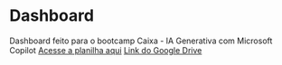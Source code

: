# Dashboard
Dashboard feito para o bootcamp Caixa - IA Generativa com Microsoft Copilot
[Acesse a planilha aqui](https://github.com/sheena-edelstein/Dashboard/blob/main/Planilha%20Inteligente%20-%20Bootcamp%20DIO%20Caixa.xlsx)
[Link do Google Drive](https://docs.google.com/spreadsheets/d/12xHTBe7o7oAJiCFJgbeKsRkZAilGWSW2/edit?usp=drive_link&ouid=106169195052184833043&rtpof=true&sd=true)

